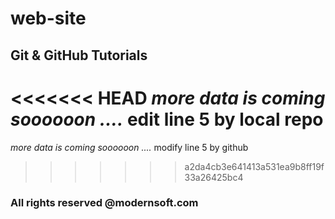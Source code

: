 # web-site

## Git & GitHub Tutorials

<<<<<<< HEAD
_more data is coming soooooon ...._ edit line 5 by local repo
=======
_more data is coming soooooon ...._ modify line 5 by github
>>>>>>> a2da4cb3e641413a531ea9b8ff19f33a26425bc4

### All rights reserved @modernsoft.com
